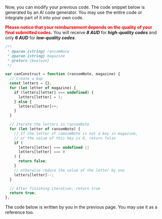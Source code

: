 Now, you can modify your previous code.  The code snippet below is generated by an AI code generator. You may use the entire code or integrate part of it into your own code. 



<span style="color: red;">**Please notice that your reimbursement depends on the quality of your final submitted codes.**</span> You will receive ***8 AUD*** for ***high-quality codes*** and only ***6 AUD*** for ***low-quality codes***. 

```javascript
/**
 * @param {string} ransomNote
 * @param {string} magazine
 * @return {boolean}
 */

var canConstruct = function (ransomNote, magazine) {
  // Create a map
  const letters = {};
  for (let letter of magazine) {
    if (letters[letter] === undefined) {
      letters[letter] = 1;
    } else {
      letters[letter]++;
    }
  }

  // Iterate the letters in ransomNote
  for (let letter of ransomNote) {
    // If the letter of ramsomNote is not a key in magazine,
    // or the value of this key is 0, return false
    if (
      letters[letter] === undefined ||
      letters[letter] === 0
    ) {
      return false;
    }
    // otherwise reduce the value of the letter by one
    letters[letter]--;
  }

  // After finishing iteration, return true
  return true;
};
```

The code below is written by you in the previous page. You may use it as a reference too. 